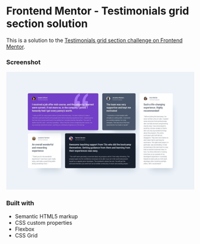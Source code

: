 # Frontend Mentor - Testimonials grid section solution

This is a solution to the [Testimonials grid section challenge on Frontend Mentor](https://www.frontendmentor.io/challenges/testimonials-grid-section-Nnw6J7Un7).

### Screenshot

![](design/desktop-design.jpg)

### Built with

- Semantic HTML5 markup
- CSS custom properties
- Flexbox
- CSS Grid